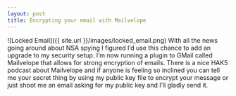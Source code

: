 ```yaml
---
layout: post
title: Encrypting your email with Mailvelope
---
```


![Locked Email]({{ site.url }}/images/locked_email.png) With all the news going around about NSA spying I figured I’d use this chance to add an upgrade to my security setup.  I’m now running a plugin to GMail called Mailvelope that allows for strong encryption of emails.  There is a nice HAK5 podcast about Mailvelope and if anyone is feeling so inclined you can tell me your secret thing by using my public key file to encrypt your message or just shoot me an email asking for my public key and I’ll gladly send it.

